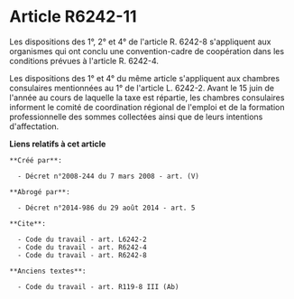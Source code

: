 # Article R6242-11

Les dispositions des 1°, 2° et 4° de l'article R. 6242-8 s'appliquent aux organismes qui ont conclu une convention-cadre de
coopération dans les conditions prévues à l'article R. 6242-4. 

Les dispositions des 1° et 4° du même article s'appliquent aux chambres consulaires mentionnées au 1° de l'article L. 6242-2.
Avant le 15 juin de l'année au cours de laquelle la taxe est répartie, les chambres consulaires informent le comité de
coordination régional de l'emploi et de la formation professionnelle des sommes collectées ainsi que de leurs intentions
d'affectation.

**Liens relatifs à cet article**

	**Créé par**:

	  - Décret n°2008-244 du 7 mars 2008 - art. (V)

	**Abrogé par**:

	  - Décret n°2014-986 du 29 août 2014 - art. 5

	**Cite**:

	  - Code du travail - art. L6242-2
	  - Code du travail - art. R6242-4
	  - Code du travail - art. R6242-8

	**Anciens textes**:

	  - Code du travail - art. R119-8 III (Ab)
